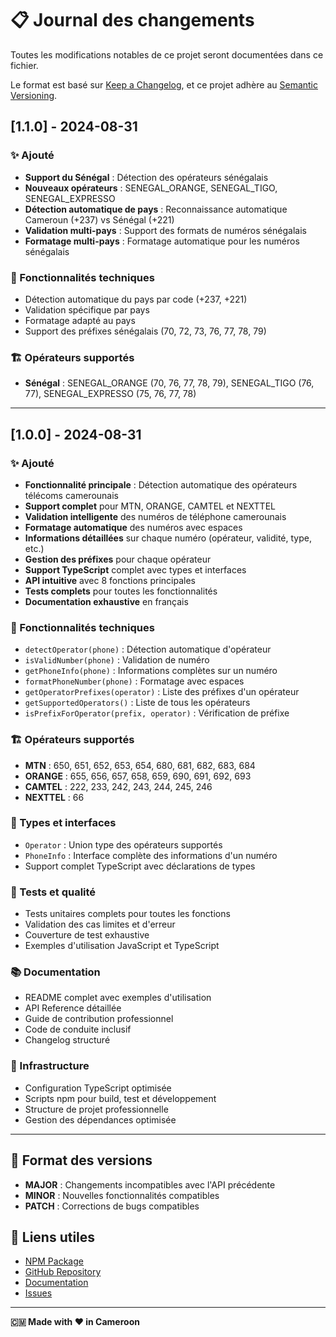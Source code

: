 # 📋 Journal des changements

Toutes les modifications notables de ce projet seront documentées dans ce fichier.

Le format est basé sur [Keep a Changelog](https://keepachangelog.com/fr/1.0.0/),
et ce projet adhère au [Semantic Versioning](https://semver.org/lang/fr/).

## [1.1.0] - 2024-08-31

### ✨ Ajouté
- **Support du Sénégal** : Détection des opérateurs sénégalais
- **Nouveaux opérateurs** : SENEGAL_ORANGE, SENEGAL_TIGO, SENEGAL_EXPRESSO
- **Détection automatique de pays** : Reconnaissance automatique Cameroun (+237) vs Sénégal (+221)
- **Validation multi-pays** : Support des formats de numéros sénégalais
- **Formatage multi-pays** : Formatage automatique pour les numéros sénégalais

### 🔧 Fonctionnalités techniques
- Détection automatique du pays par code (+237, +221)
- Validation spécifique par pays
- Formatage adapté au pays
- Support des préfixes sénégalais (70, 72, 73, 76, 77, 78, 79)

### 🏗️ Opérateurs supportés
- **Sénégal** : SENEGAL_ORANGE (70, 76, 77, 78, 79), SENEGAL_TIGO (76, 77), SENEGAL_EXPRESSO (75, 76, 77, 78)

---

## [1.0.0] - 2024-08-31

### ✨ Ajouté
- **Fonctionnalité principale** : Détection automatique des opérateurs télécoms camerounais
- **Support complet** pour MTN, ORANGE, CAMTEL et NEXTTEL
- **Validation intelligente** des numéros de téléphone camerounais
- **Formatage automatique** des numéros avec espaces
- **Informations détaillées** sur chaque numéro (opérateur, validité, type, etc.)
- **Gestion des préfixes** pour chaque opérateur
- **Support TypeScript** complet avec types et interfaces
- **API intuitive** avec 8 fonctions principales
- **Tests complets** pour toutes les fonctionnalités
- **Documentation exhaustive** en français

### 🔧 Fonctionnalités techniques
- `detectOperator(phone)` : Détection automatique d'opérateur
- `isValidNumber(phone)` : Validation de numéro
- `getPhoneInfo(phone)` : Informations complètes sur un numéro
- `formatPhoneNumber(phone)` : Formatage avec espaces
- `getOperatorPrefixes(operator)` : Liste des préfixes d'un opérateur
- `getSupportedOperators()` : Liste de tous les opérateurs
- `isPrefixForOperator(prefix, operator)` : Vérification de préfixe

### 🏗️ Opérateurs supportés
- **MTN** : 650, 651, 652, 653, 654, 680, 681, 682, 683, 684
- **ORANGE** : 655, 656, 657, 658, 659, 690, 691, 692, 693
- **CAMTEL** : 222, 233, 242, 243, 244, 245, 246
- **NEXTTEL** : 66

### 📱 Types et interfaces
- `Operator` : Union type des opérateurs supportés
- `PhoneInfo` : Interface complète des informations d'un numéro
- Support complet TypeScript avec déclarations de types

### 🧪 Tests et qualité
- Tests unitaires complets pour toutes les fonctions
- Validation des cas limites et d'erreur
- Couverture de test exhaustive
- Exemples d'utilisation JavaScript et TypeScript

### 📚 Documentation
- README complet avec exemples d'utilisation
- API Reference détaillée
- Guide de contribution professionnel
- Code de conduite inclusif
- Changelog structuré

### 🚀 Infrastructure
- Configuration TypeScript optimisée
- Scripts npm pour build, test et développement
- Structure de projet professionnelle
- Gestion des dépendances optimisée

---

## 📝 Format des versions

- **MAJOR** : Changements incompatibles avec l'API précédente
- **MINOR** : Nouvelles fonctionnalités compatibles
- **PATCH** : Corrections de bugs compatibles

## 🔗 Liens utiles

- [NPM Package](https://www.npmjs.com/package/@williamtessa27/cm-phone-lookup)
- [GitHub Repository](https://github.com/williamtessa27/cm-phone-lookup)
- [Documentation](https://github.com/williamtessa27/cm-phone-lookup#readme)
- [Issues](https://github.com/williamtessa27/cm-phone-lookup/issues)

---

**🇨🇲 Made with ❤️ in Cameroon**
